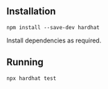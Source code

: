 ## Installation

``npm install --save-dev hardhat``

Install dependencies as required.

## Running

``npx hardhat test``


